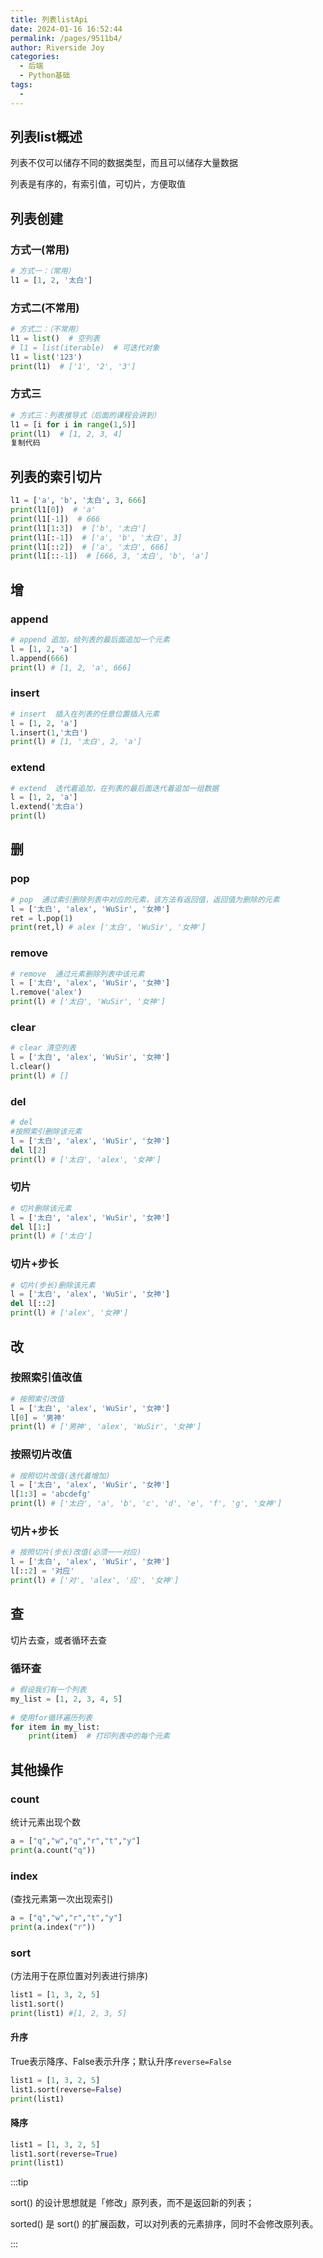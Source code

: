 ```yaml
---
title: 列表listApi
date: 2024-01-16 16:52:44
permalink: /pages/9511b4/
author: Riverside Joy
categories:
  - 后端
  - Python基础
tags:
  - 
---
```

## 列表list概述

列表不仅可以储存不同的数据类型，而且可以储存大量数据

列表是有序的，有索引值，可切片，方便取值

## 列表创建

### 方式一(常用)

```python
# 方式一：（常用）
l1 = [1, 2, '太白']
```

### 方式二(不常用)

```python
# 方式二：（不常用）
l1 = list()  # 空列表
# l1 = list(iterable)  # 可迭代对象
l1 = list('123')
print(l1)  # ['1', '2', '3']
```

### 方式三

```python
# 方式三：列表推导式（后面的课程会讲到）
l1 = [i for i in range(1,5)]
print(l1)  # [1, 2, 3, 4]
复制代码
```

## 列表的索引切片

```python
l1 = ['a', 'b', '太白', 3, 666]
print(l1[0])  # 'a'
print(l1[-1])  # 666
print(l1[1:3])  # ['b', '太白']
print(l1[:-1])  # ['a', 'b', '太白', 3]
print(l1[::2])  # ['a', '太白', 666]
print(l1[::-1])  # [666, 3, '太白', 'b', 'a']
```

## 增

### append

```python
# append 追加，给列表的最后面追加一个元素
l = [1, 2, 'a']
l.append(666)
print(l) # [1, 2, 'a', 666]
```

### insert

```python
# insert  插入在列表的任意位置插入元素
l = [1, 2, 'a']
l.insert(1,'太白')
print(l) # [1, '太白', 2, 'a']
```

### extend

```python
# extend  迭代着追加，在列表的最后面迭代着追加一组数据
l = [1, 2, 'a']
l.extend('太白a')
print(l)
```

## 删

### pop

```python
# pop  通过索引删除列表中对应的元素，该方法有返回值，返回值为删除的元素
l = ['太白', 'alex', 'WuSir', '女神']
ret = l.pop(1)
print(ret,l) # alex ['太白', 'WuSir', '女神']
```

### remove

```python
# remove  通过元素删除列表中该元素
l = ['太白', 'alex', 'WuSir', '女神']
l.remove('alex')
print(l) # ['太白', 'WuSir', '女神']
```

### clear

```python
# clear 清空列表
l = ['太白', 'alex', 'WuSir', '女神']
l.clear()
print(l) # []  
```

### del

```python
# del
#按照索引删除该元素
l = ['太白', 'alex', 'WuSir', '女神']
del l[2]
print(l) # ['太白', 'alex', '女神']
```

### 切片

```python
# 切片删除该元素
l = ['太白', 'alex', 'WuSir', '女神']
del l[1:]
print(l) # ['太白']

```

### 切片+步长

```python
# 切片(步长)删除该元素
l = ['太白', 'alex', 'WuSir', '女神']
del l[::2]
print(l) # ['alex', '女神']
```

## 改

### 按照索引值改值

```python
# 按照索引改值
l = ['太白', 'alex', 'WuSir', '女神']
l[0] = '男神'
print(l) # ['男神', 'alex', 'WuSir', '女神']
```

### 按照切片改值

```python
# 按照切片改值(迭代着增加)
l = ['太白', 'alex', 'WuSir', '女神']
l[1:3] = 'abcdefg'
print(l) # ['太白', 'a', 'b', 'c', 'd', 'e', 'f', 'g', '女神'] 
```

### 切片+步长

```python
# 按照切片(步长)改值(必须一一对应)
l = ['太白', 'alex', 'WuSir', '女神']
l[::2] = '对应'
print(l) # ['对', 'alex', '应', '女神']
```

## 查

切片去查，或者循环去查

### 循环查

```python 
# 假设我们有一个列表
my_list = [1, 2, 3, 4, 5]
 
# 使用for循环遍历列表
for item in my_list:
    print(item)  # 打印列表中的每个元素
```

## 其他操作

### count

统计元素出现个数

```python
a = ["q","w","q","r","t","y"]
print(a.count("q"))
```

### index

(查找元素第一次出现索引)

```python
a = ["q","w","r","t","y"]
print(a.index("r"))
```

### sort 

(方法用于在原位置对列表进行排序)

```python
list1 = [1, 3, 2, 5]
list1.sort()
print(list1) #[1, 2, 3, 5]
```

#### 升序

True表示降序、False表示升序；默认升序`reverse=False`

```python
list1 = [1, 3, 2, 5]
list1.sort(reverse=False)
print(list1)
```

#### 降序

```python
list1 = [1, 3, 2, 5]
list1.sort(reverse=True)
print(list1)
```

:::tip

sort() 的设计思想就是「修改」原列表，而不是返回新的列表；

sorted() 是 sort() 的扩展函数，可以对列表的元素排序，同时不会修改原列表。

:::









